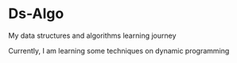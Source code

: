 # Ds-Algo
My data structures and algorithms learning journey

Currently, I am learning some techniques on dynamic programming
